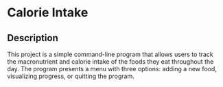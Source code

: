 <h1>Calorie Intake</h1>


<h2>Description</h2>
This project is a simple command-line program that allows users to track the macronutrient and calorie intake of the foods they eat throughout the day. The program presents a menu with three options: adding a new food, visualizing progress, or quitting the program.
<br />
<br />
